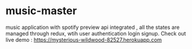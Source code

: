 # music-master
music application with spotify preview api integrated , all the states are managed through redux, wtih user authentication login signup.
Check out live demo :
https://mysterious-wildwood-82527.herokuapp.com
